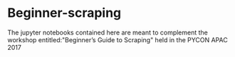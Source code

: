 # Beginner-scraping

The jupyter notebooks contained here are meant to complement
the workshop entitled:"Beginner’s Guide to Scraping" held
in the PYCON APAC 2017

